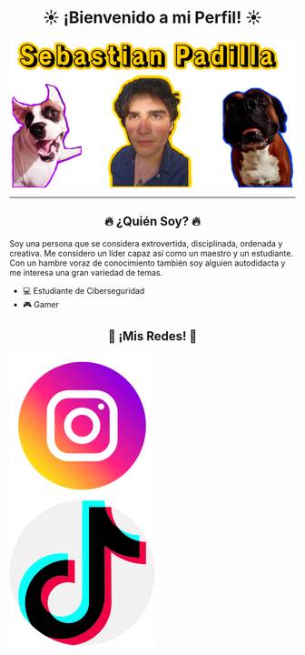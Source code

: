 <h1 align="center"> ☀ ¡Bienvenido a mi Perfil! ☀ </h1>

![Banner](img/banner.png)

---

<h2 align="center">🔥 ¿Quién Soy? 🔥 </h2>

Soy una persona que se considera extrovertida, disciplinada, ordenada y creativa. Me considero un líder capaz así como un maestro y un estudiante. Con un hambre voraz de conocimiento también soy alguien autodidacta y me interesa una gran variedad de temas.

- 💻 Estudiante de Ciberseguridad 
- 🎮 Gamer

<h2 align="center">🌻 ¡Mis Redes! 🌻 </h2>

[![Instagram](img/Instagram.png)](https://www.instagram.com/sebastian.p29/) [![TikTok](img/TikTok.png)](https://www.tiktok.com/@pady_29)
